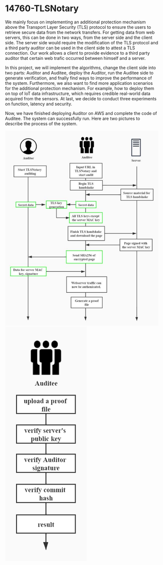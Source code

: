 ﻿# 14760-TLSNotary

We mainly focus on implementing an additional protection mechanism above the Transport Layer Security (TLS) protocol to ensure the users to retrieve secure data from the network transfers. For getting data from web servers, this can be done in two ways, from the server side and the client side. The server side would require the modification of the TLS protocol and a third party auditor can be used in the client side to attest a TLS connection. Our work allows a client to provide evidence to a third party auditor that certain web trafic occurred between himself and a server. 

In this project, we will implement the algorithms, change the client side into two parts: Auditor and Auditee, deploy the Auditor, run the Auditee side to generate verification, and fnally find ways to improve the performance of the system. Furthermore, we also want to find more application scenarios for the additional protection mechanism. For example, how to deploy them on top of IoT data infrastructure, which requires credible real-world data acquired from the sensors. At last, we decide to conduct three experiments on function, latency and security. 

Now, we have finished deploying Auditor on AWS and complete the code of Auditee. The system can successfully run. Here are two pictures to describe the process of the system. 

![image](https://github.com/TYW49/14760-TLSNotary/blob/master/img/notarize.jpg)
![image](https://github.com/TYW49/14760-TLSNotary/blob/master/img/review.jpg)



